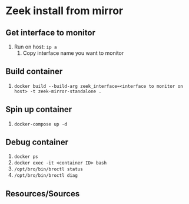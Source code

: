 # Zeek install from mirror

## Get interface to monitor
1. Run on host: `ip a`
    1. Copy interface name you want to monitor

## Build container
1. `docker build --build-arg zeek_interface=<interface to monitor on host> -t zeek-mirror-standalone .`

## Spin up container
1. `docker-compose up -d`

## Debug container
1. `docker ps`
1. `docker exec -it <container ID> bash`
1. `/opt/bro/bin/broctl status`
1. `/opt/bro/bin/broctl diag`

## Resources/Sources
